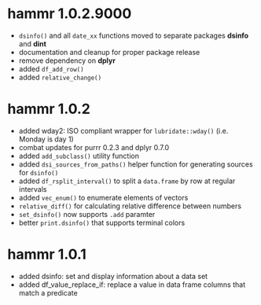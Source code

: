 # hammr 1.0.2.9000

* `dsinfo()` and all `date_xx` functions moved to separate packages **dsinfo** 
  and **dint**
* documentation and cleanup for proper package release
* remove dependency on **dplyr**
* added `df_add_row()`
* added `relative_change()`



# hammr 1.0.2

* added wday2: ISO compliant wrapper for `lubridate::wday()` (i.e. Monday is day 1)
* combat updates for purrr 0.2.3 and dplyr 0.7.0
* added `add_subclass()` utility function
* added `dsi_sources_from_paths()` helper function for generating sources for
  `dsinfo()`
* added `df_rsplit_interval()` to split a `data.frame` by row at regular 
  intervals 
* added `vec_enum()` to enumerate elements of vectors
* `relative_diff()` for calculating relative difference between numbers
* `set_dsinfo()` now supports `.add` paramter 
* better `print.dsinfo()` that supports terminal colors




# hammr 1.0.1

* added dsinfo: set and display information about a data set
* added df_value_replace_if: replace a value in data frame columns that match
  a predicate
